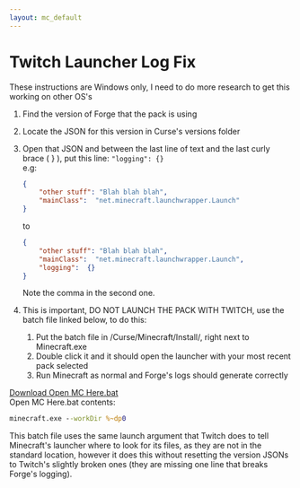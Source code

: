 ```yaml
---
layout: mc_default
---
```

# Twitch Launcher Log Fix

These instructions are Windows only, I need to do more research to get this working on other OS's

1. Find the version of Forge that the pack is using
2. Locate the JSON for this version in Curse's versions folder
3. Open that JSON and between the last line of text and the last curly brace ( } ), put this line: `"logging": {}`  
    e.g:
    ```json
    {
        "other stuff": "Blah blah blah",
        "mainClass":  "net.minecraft.launchwrapper.Launch"
    }
    ```

    to
    ```json
    {
        "other stuff": "Blah blah blah",
        "mainClass":  "net.minecraft.launchwrapper.Launch",
        "logging":  {}
    }
    ```
    Note the comma in the second one.
4. This is important, DO NOT LAUNCH THE PACK WITH TWITCH, use the batch file linked below, to do this:
    1. Put the batch file in /Curse/Minecraft/Install/, right next to Minecraft.exe
    2. Double click it and it should open the launcher with your most recent pack selected
    3. Run Minecraft as normal and Forge's logs should generate correctly

<a href="../../Downloadable Files/Open MC Here.bat" download>Download Open MC Here.bat</a>  
Open MC Here.bat contents:

```bat
minecraft.exe --workDir %~dp0
```

This batch file uses the same launch argument that Twitch does to tell Minecraft's launcher where to look for its files, as they are not in the standard location, however it does this without resetting the version JSONs to Twitch's slightly broken ones (they are missing one line that breaks Forge's logging).